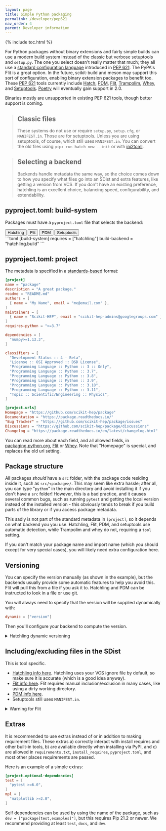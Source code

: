 ```yaml
---
layout: page
title: Simple Python packaging
permalink: /developer/pep621
nav_order: 4
parent: Developer information
---
```


{% include toc.html %}

For Python packages without binary extensions and fairly simple builds can use a
modern build system instead of the classic but verbose setuptools and
`setup.py`. The one you select doesn't really matter that much; they all use a
[standard configuration language][metadata] introduced in [PEP 621][]. The PyPA's Flit is a
great option. In the future, scikit-build and meson may support this sort of
configuration, enabling binary extension packages to benefit too. These [PEP
621][] tools currently include [Hatch][], [PDM][], [Flit][], [Trampolim][],
[Whey][], and [Setuptools][]. [Poetry][] will eventually gain support in 2.0.

Binaries mostly are unsupported in existing PEP 621 tools, though better support
is coming.

> ## Classic files
>
> These systems do not use or require `setup.py`, `setup.cfg`, or
> `MANIFEST.in`. Those are for setuptools. Unless you are using
> setuptools, of course, which still uses `MANIFEST.in`. You
> can convert the old files using `pipx run hatch new --init`
> or with [ini2toml](https://ini2toml.readthedocs.io/en/latest/).

> ## Selecting a backend
>
> Backends handle metadata the same way, so the choice comes down to how you
> specify what files go into an SDist and extra features, like getting a
> version from VCS. If you don't have an existing preference, hatchling is an
> excellent choice, balancing speed, configurability, and extendability.

## pyproject.toml: build-system

Packages must have a `pyproject.toml` file that selects the backend:

<div class="skhep-bar d-flex m-2" style="justify-content:center;">
  <button class="skhep-bar-item btn m-2 btn-purple" onclick="openTab('hatch')" id='hatch-btn'>Hatching</button>
  <button class="skhep-bar-item btn m-2" onclick="openTab('flit')" id='flit-btn'>Flit</button>
  <button class="skhep-bar-item btn m-2" onclick="openTab('pdm')" id='pdm-btn'>PDM</button>
  <button class="skhep-bar-item btn m-2" onclick="openTab('setuptools')" id='setuptools-btn'>Setuptools</button>
</div>

<div class="skhep-tab" markdown="1" id="hatch">
```toml
[build-system]
requires = ["hatchling"]
build-backend = "hatchling.build"
```
</div>
<div class="skhep-tab" markdown="1" id="flit" style="display:none;">
```toml
[build-system]
requires = ["flit_core>=3.3"]
build-backend = "flit_core.buildapi"
```
</div>
<div class="skhep-tab" markdown="1" id="pdm" style="display:none;">
```toml
[build-system]
requires = ["pdm-backend"]
build-backend = "pdm.backend"
```
</div>
<div class="skhep-tab" markdown="1" id="setuptools" style="display:none;">
```toml
[build-system]
requires = ["setuptools>=61.0"]
build-backend = "setuptools.build_meta"
```
</div>

## pyproject.toml: project

The metadata is specified in a [standards-based][metadata] format:

```toml
[project]
name = "package"
description = "A great package."
readme = "README.md"
authors = [
  { name = "My Name", email = "me@email.com" },
]
maintainers = [
  { name = "Scikit-HEP", email = "scikit-hep-admins@googlegroups.com" },
]
requires-python = ">=3.7"

dependencies = [
  "numpy>=1.13.3",
]

classifiers = [
  "Development Status :: 4 - Beta",
  "License :: OSI Approved :: BSD License",
  "Programming Language :: Python :: 3 :: Only",
  "Programming Language :: Python :: 3.7",
  "Programming Language :: Python :: 3.8",
  "Programming Language :: Python :: 3.9",
  "Programming Language :: Python :: 3.10",
  "Programming Language :: Python :: 3.11",
  "Topic :: Scientific/Engineering :: Physics",
]

[project.urls]
Homepage = "https://github.com/scikit-hep/package"
Documentation = "https://package.readthedocs.io/"
"Bug Tracker" = "https://github.com/scikit-hep/package/issues"
Discussions = "https://github.com/scikit-hep/package/discussions"
Changelog = "https://package.readthedocs.io/en/latest/changelog.html"
```

You can read more about each field, and all allowed fields, in [packaging.python.org][metadata],
[Flit](https://flit.readthedocs.io/en/latest/pyproject_toml.html#new-style-metadata)
or [Whey](https://whey.readthedocs.io/en/latest/configuration.html). Note that
"Homepage" is special, and replaces the old url setting.

## Package structure

All packages _should_ have a `src` folder, with the package code residing
inside it, such as `src/<package>/`. This may seem like extra hassle; after
all, you can type "`python`" in the main directory and avoid installing it if
you don't have a `src` folder! However, this is a bad practice, and it causes
several common bugs, such as running `pytest` and getting the local version
instead of the installed version - this obviously tends to break if you build
parts of the library or if you access package metadata.

This sadly is not part of the standard metadata in `[project]`, so it depends
on what backend you you use. Hatchling, Flit, PDM, and setuptools
use automatic detection, while Trampolim and whey do not, requiring a `tool`
setting.

If you don't match your package name and import name (which you should except
for very special cases), you will likely need extra configuration here.

## Versioning

You can specify the version manually (as shown in the example), but the
backends usually provide some automatic features to help you avoid this. Flit
will pull this from a file if you ask it to. Hatchling and PDM can be instructed
to look in a file or use git.

You will always need to specify that the version will be supplied dynamically with:

```toml
dynamic = ["version"]
```

Then you'll configure your backend to compute the version.

<details markdown="1"><summary>Hatchling dynamic versioning</summary>

You can tell hatchling to get the version from VCS. Add `hatch-vcs` to your
`build-backend.requires`, then add the following configuration:

```toml
[tool.hatch]
version.source = "vcs"
build.hooks.vcs.version-file = "src/<package>/version.py"
```

Or you can tell it to look for it in a file (see docs for arbitrary regex's):

```toml
[tool.hatch]
version.path = "src/<package>/__init__.py"
```

(replace `<package>` with the package path).

You should also add these two files:

`.git_archival.txt`:

```text
node: $Format:%H$
node-date: $Format:%cI$
describe-name: $Format:%(describe:tags=true,match=*[0-9]*)$
ref-names: $Format:%D$
```

And `.gitattributes` (or add this line if you are already using this file):

```text
.git_archival.txt  export-subst
```

This will allow git archives (including the ones generated from GitHub) to also
support versioning.

</details>

## Including/excluding files in the SDist

This is tool specific.

- [Hatchling info here](https://hatch.pypa.io/latest/config/build/#file-selection). Hatchling
  uses your VCS ignore file by default, so make sure it is accurate (which is a good idea anyway).
- [Flit info here](https://flit.readthedocs.io/en/latest/pyproject_toml.html#sdist-section). Flit requires manual
  inclusion/exclusion in many cases, like using a dirty working directory.
- [PDM info here](https://pdm.fming.dev/pyproject/tool-pdm/#include-and-exclude-package-files).
- Setuptools still uses `MANIFEST.in`.

<details markdown="1"><summary>Warning for Flit</summary>

Flit will not use VCS (like git) to populate the SDist if you use standard
tooling, even if it can do that using its own tooling. So make sure you list
explicit include/exclude rules, and test the contents:

```bash
# Show SDist contents
tar -tvf dist/*.tar.gz
# Show wheel contents
unzip -l dist/*.whl
```

</details>

## Extras

It is recommended to use extras instead of or in addition to making requirement
files. These extras a) correctly interact with install requires and other
built-in tools, b) are available directly when installing via PyPI, and c) are
allowed in `requirements.txt`, `install_requires`, `pyproject.toml`, and most
other places requirements are passed.

Here is an example of a simple extras:

```toml
[project.optional-dependencies]
test = [
  "pytest >=6.0",
]
mpl = [
  "matplotlib >=2.0",
]
```

Self dependencies can be used by using the name of the package, such as `dev = ["package[test,examples]"]`, but this requires Pip 21.2 or newer. We recommend
providing at least `test`, `docs`, and `dev`.

[flit]: https://flit.readthedocs.io
[poetry]: https://python-poetry.org
[pdm]: https://pdm.fming.dev
[trampolim]: https://github.com/FFY00/trampolim
[whey]: https://whey.readthedocs.io
[hatch]: https://ofek.dev/hatch/latest/
[setuptools]: https://setuptools.readthedocs.io
[pep 621]: https://www.python.org/dev/peps/pep-0621
[metadata]: https://packaging.python.org/en/latest/specifications/core-metadata/

<script>
function openTab(tabName) {
  var tab = document.getElementsByClassName("skhep-tab");
  for (const t of tab) {
    t.style.display = t.id == tabName ? "block" : "none";
  }
  var btn = document.getElementsByClassName("skhep-bar-item");
  for (const b of btn) {
    if(b.id == tabName.concat("-btn"))
      b.classList.add("btn-purple");
    else
      b.classList.remove("btn-purple");
  }
}
function ready() {
  const urlParams = new URLSearchParams(window.location.search);
  const tabs = urlParams.getAll("tabs");

  for (const tab of tabs) {
    openTab(tab);
  }
}

document.addEventListener("DOMContentLoaded", ready, false);
</script>
